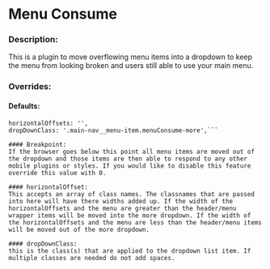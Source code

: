 # Menu Consume

### Description:
This is a plugin to move overflowing menu items into a dropdown to keep the menu from looking broken and users still able to use your main menu. 

### Overrides:
#### Defaults:
```breakPoint: '768',
horizontalOffsets: '',
dropDownClass: '.main-nav__menu-item.menuConsume-more',```

#### Breakpoint: 
If the browser goes below this point all menu items are moved out of the dropdown and those items are then able to respond to any other mobile plugins or styles. If you would like to disable this feature override this value with 0.

#### horizontalOffset: 
This accepts an array of class names. The classnames that are passed into here will have there widths added up. If the width of the horizontalOffsets and the menu are greater than the header/menu wrapper items will be moved into the more dropdown. If the width of the horizontalOffsets and the menu are less than the header/menu items will be moved out of the more dropdown.

#### dropDownClass: 
this is the class(s) that are applied to the dropdown list item. If multiple classes are needed do not add spaces. 
